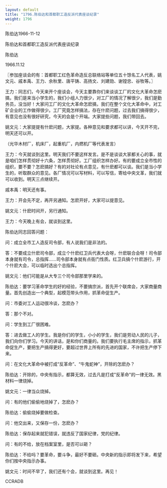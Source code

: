 ```yaml
---
layout: default
title: "1796.陈伯达和首都职工造反派代表座谈纪录"
weight: 1796
---
```


陈伯达1966-11-12

陈伯达和首都职工造反派代表座谈纪录

陈伯达

1966.11.12

〖参加座谈会的有：首都职工红色革命造反总联络站等单位五十馀名工人代表，姚文元、戚本禹、王力、余秋里、唐平铸、高扬文、刘建勋、谢镗忠、谷牧等。〗

王力：同志们，今天来开个座谈会，今天主要靠你们来谈谈工厂的文化大革命怎麽搞，我们是来当小学生的，我们小组人力很少，对工厂的情况了解很少，我们是勤务员，没当好！大家问工厂的文化大革命怎麽搞，我们在整个文化大革命中，对工矿企业的工作做得很少。工厂究竟怎样搞法，存在什麽问题，过去我们搞得很少，有意见也没有很好研究，今天的会是个开端。大家提些问题，我们带回去。

姚文元：大家提提有什麽问题，大家提。各种意见和要求都可以讲，今天开不完，明天还可以开。

（光华木材厂，机床厂，起重机厂，内燃机厂等代表发言）

王力：今天就谈到这里。明天我们不要这样发言。是不是谈谈大家都关心的事，就是咱们怎样贯彻好十六条，怎样贯彻好。工厂组织怎样办好。有的要成立全市性的组织，要不要？怎麽搞好？有的对社论有点意见，有什麽都可以谈。我们是当小学生的，听取群众的意见。各厂情况可以写材料，可以写信，寄给中央文革，我们就可以收到。明天三点继续开。

戚本禹：明天还有事。

王力：开会先不定，再开另通知。怎麽开好，大家可以提意见。

姚文元：什麽时间开，另行通知。

王力：今天晚上有会，就谈到这里。

陈伯达同志回答问题：

问：成立全市工人造反司令部，有人说我们是非法的。

答：不要成立什麽司令部，成立个什麽红卫兵代表大会呀，什麽联合会呀！司令部本身就有司令，总指挥……司令部本身就有点衙门性质。红卫兵搞个什麽游行，开个什麽大会，可以临时选出个总指挥。

姚文元：他们可能是从大专三个司令部那里学来的。

陈伯达：要学习革命学生的好的经验，不要搞宗派，首先开个联席会，大家商量商量。首先创造出一个典型，起模范带头作用，抓革命促生产。

问：市委对工人运动很冷谈，怎麽办？

答：那个不对。

问：学生到工厂很困难。

答：进去做工人的学生。我是你们的学生，小小的学生，我们是劳动人民的儿子，我们向你们学习。今天的讲话，是和你们商量的。我们要执行毛主席的指示，抓革命促生产，要把生产搞得更好，要超过世界上所有的先进的国家，不许把生产停下来。

问：在文化大革命中被打成“反革命”、“牛鬼蛇神”，开除的怎麽办？

陈伯达：开除的，中央有指示，都算无效，过去凡是打成"反革命"的一律无效。黑材料一律烧掉。

姚文元：一律当众烧掉。

问：有的他们偷偷地烧掉了，怎麽办？

陈伯达：偷偷烧掉要做检查。

问：他交出来，又保存一份，怎麽办？

陈伯达：保存起来就犯错误，就违反了国家纪律，党的纪律。

问：有的不给，放在档案室里，是否可以砸？

陈伯达：不给吗？要革命，要斗争，最好不要砸。中央新的指示即将发下来，希望你们按中央指示办事。

姚文元：时间不早了，我们还有个会，就谈到这里。再见！

CCRADB

